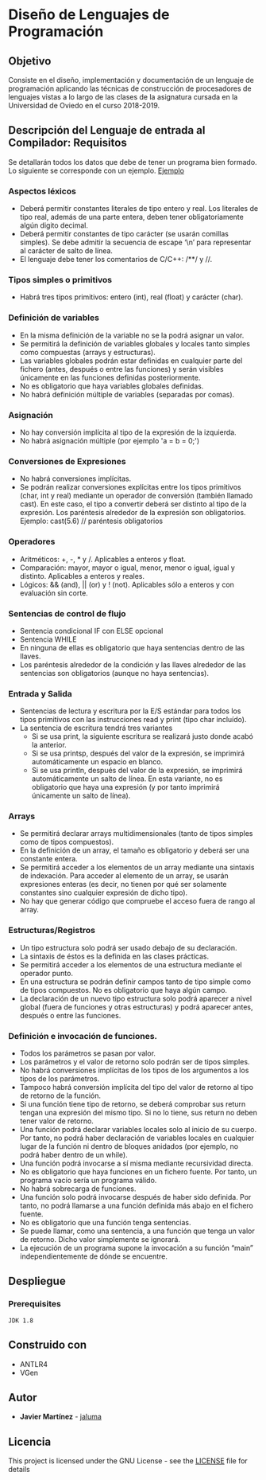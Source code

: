 # Diseño de Lenguajes de Programación

## Objetivo 
Consiste en el diseño, implementación y documentación de un lenguaje de programación aplicando las técnicas de construcción de procesadores de lenguajes vistas a lo largo de las clases de la asignatura cursada en la Universidad de Oviedo en el curso 2018-2019. 

## Descripción del Lenguaje de entrada al Compilador: Requisitos  
Se detallarán todos los datos que debe de tener un programa bien formado. Lo siguiente se corresponde con un ejemplo. [Ejemplo](https://github.com/jaluma/DisenoDeLenguajesDeProgramacion/blob/master/tests/codegeneration/files/Prueba%20final.txt)
### Aspectos léxicos
* Deberá permitir constantes literales de tipo entero y real. Los literales de tipo real, además de una parte entera, deben tener obligatoriamente algún digito decimal.
* Deberá permitir constantes de tipo carácter (se usarán comillas simples). Se debe admitir la secuencia de escape ‘\n’ para representar al carácter de salto de línea. 
* El lenguaje debe tener los comentarios de C/C++: /**/ y //.

### Tipos simples o primitivos
* Habrá tres tipos primitivos: entero (int), real (float) y carácter (char).

### Definición de variables
* En la misma definición de la variable no se la podrá asignar un valor.
* Se permitirá la definición de variables globales y locales tanto simples como compuestas (arrays y estructuras).
* Las variables globales podrán estar definidas en cualquier parte del fichero (antes, después o entre las funciones) y serán visibles únicamente en las funciones definidas
posteriormente.
* No es obligatorio que haya variables globales definidas.
* No habrá definición múltiple de variables (separadas por comas).

### Asignación
* No hay conversión implícita al tipo de la expresión de la izquierda.
* No habrá asignación múltiple (por ejemplo 'a = b = 0;')

### Conversiones de Expresiones
* No habrá conversiones implícitas.
* Se podrán realizar conversiones explícitas entre los tipos primitivos (char, int y real) mediante un operador de conversión (también llamado cast). En este caso, el tipo a convertir deberá ser distinto al tipo de la expresión. Los paréntesis alrededor de la expresión son obligatorios. Ejemplo: cast<int>(5.6) // paréntesis obligatorios 

### Operadores
* Aritméticos: +, -, * y /. Aplicables a enteros y float. 
* Comparación: mayor, mayor o igual, menor, menor o igual, igual y distinto. Aplicables
a enteros y reales. 
* Lógicos: && (and), || (or) y ! (not). Aplicables sólo a enteros y con evaluación sin corte. 

### Sentencias de control de flujo
* Sentencia condicional IF con ELSE opcional
* Sentencia WHILE
* En ninguna de ellas es obligatorio que haya sentencias dentro de las llaves. 
* Los paréntesis alrededor de la condición y las llaves alrededor de las sentencias son
obligatorios (aunque no haya sentencias). 

### Entrada y Salida
* Sentencias de lectura y escritura por la E/S estándar para todos los tipos primitivos con las instrucciones read y print (tipo char incluído).
* La sentencia de escritura tendrá tres variantes
  * Si se usa print, la siguiente escritura se realizará justo donde acabó la anterior.
  * Si se usa printsp, después del valor de la expresión, se imprimirá automáticamente un espacio en blanco.
  * Si se usa println, después del valor de la expresión, se imprimirá automáticamente un salto de línea. En esta variante, no es obligatorio que haya una expresión (y por tanto imprimirá únicamente un salto de línea).
 
### Arrays
* Se permitirá declarar arrays multidimensionales (tanto de tipos simples como de tipos compuestos).
* En la definición de un array, el tamaño es obligatorio y deberá ser una constante entera.
* Se permitirá acceder a los elementos de un array mediante una sintaxis de indexación. Para acceder al elemento de un array, se usarán expresiones enteras (es decir, no tienen por qué ser solamente constantes sino cualquier expresión de dicho tipo). 
* No hay que generar código que compruebe el acceso fuera de rango al array. 
 
### Estructuras/Registros
* Un tipo estructura solo podrá ser usado debajo de su declaración.
* La sintaxis de éstos es la definida en las clases prácticas.
* Se permitirá acceder a los elementos de una estructura mediante el operador punto.
* En una estructura se podrán definir campos tanto de tipo simple como de tipos compuestos. No es obligatorio que haya algún campo.
* La declaración de un nuevo tipo estructura solo podrá aparecer a nivel global (fuera de funciones y otras estructuras) y podrá aparecer antes, después o entre las funciones. 
 
### Definición e invocación de funciones.
* Todos los parámetros se pasan por valor.
* Los parámetros y el valor de retorno solo podrán ser de tipos simples. 
* No habrá conversiones implícitas de los tipos de los argumentos a los tipos de los parámetros.
* Tampoco habrá conversión implícita del tipo del valor de retorno al tipo de retorno de la función. 
* Si una función tiene tipo de retorno, se deberá comprobar sus return tengan una expresión del mismo tipo. Si no lo tiene, sus return no deben tener valor de retorno.
* Una función podrá declarar variables locales solo al inicio de su cuerpo. Por tanto, no podrá haber declaración de variables locales en cualquier lugar de la función ni dentro de bloques anidados (por ejemplo, no podrá haber dentro de un while).
* Una función podrá invocarse a sí misma mediante recursividad directa.
* No es obligatorio que haya funciones en un fichero fuente. Por tanto, un programa vacío sería un programa válido.
* No habrá sobrecarga de funciones.
* Una función solo podrá invocarse después de haber sido definida. Por tanto, no podrá llamarse a una función definida más abajo en el fichero fuente.
* No es obligatorio que una función tenga sentencias.
* Se puede llamar, como una sentencia, a una función que tenga un valor de retorno. Dicho valor simplemente se ignorará. 
* La ejecución de un programa supone la invocación a su función “main” independientemente de dónde se encuentre. 

## Despliegue

### Prerequisites
```
JDK 1.8
```

## Construido con
* ANTLR4
* VGen

## Autor

* **Javier Martínez** - [jaluma](https://github.com/jaluma)

## Licencia

This project is licensed under the GNU License - see the [LICENSE](LICENSE.md) file for details